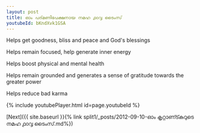 ```yaml
---
layout: post
title: ഓം പദ്‌മണിപേക്ഷനായ നമഹ ൧൦൮ ടൈംസ്
youtubeId: bKndXvk1GSA
---
```

 
 
Helps get goodness, bliss and peace and God's blessings
 
Helps remain focused, help generate inner energy 
 
Helps boost physical and mental health 
 
Helps remain grounded and generates a sense of gratitude towards the greater power 
 
Helps reduce bad karma
 
 
 
 


{% include youtubePlayer.html id=page.youtubeId %}
 
[Next]({{ site.baseurl }}{% link  split1/_posts/2012-09-10-ഓം കൃറ്റാണ്ട്കറുടെ നമഹ ൧൦൮ ടൈംസ്.md%})
 
